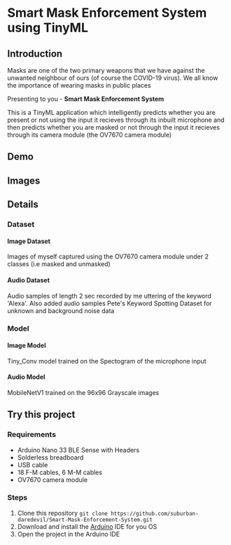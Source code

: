 # Smart Mask Enforcement System using TinyML

## Introduction

Masks are one of the two primary weapons that we have against the unwanted neighbour of ours (of course the COVID-19 virus). We all know the importance of wearing masks in public places <br>

Presenting to you - **Smart Mask Enforcement System** <br>

This is a TinyML application which intelligently predicts whether you are present or not using the input it recieves through its inbuilt microphone and then predicts whether you are masked or not through the input it recieves through its camera module (the OV7670 camera module) <br>

## Demo

## Images

## Details
### Dataset
#### Image Dataset
Images of myself captured using the OV7670 camera module under 2 classes (i.e masked and unmasked)
#### Audio Dataset
Audio samples of length 2 sec recorded by me uttering of the keyword 'Alexa'. Also added audio samples Pete's Keyword Spotting Dataset for unknown and background noise data
### Model
#### Image Model
Tiny_Conv model trained on the Spectogram of the microphone input
#### Audio Model
MobileNetV1 trained on the 96x96 Grayscale images

## Try this project
### Requirements
* Arduino Nano 33 BLE Sense with Headers
* Solderless breadboard
* USB cable
* 18 F-M cables, 6 M-M cables
* OV7670 camera module

### Steps

1. Clone this repository
`git clone https://github.com/suburban-daredevil/Smart-Mask-Enforcement-System.git`
2. Download and install the [Arduino](https://www.arduino.cc/en/software) IDE for you OS
3. Open the project in the Arduino IDE
